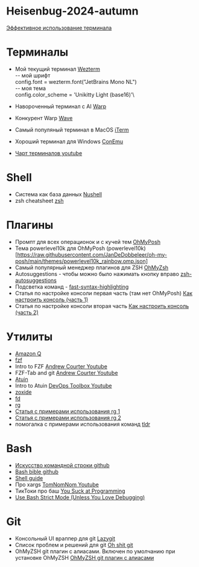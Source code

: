 # Heisenbug-2024-autumn 
[Эффективное использование терминала](https://heisenbug.ru/talks/7961554dec8545978ce9a6b877eff94d/)

# Терминалы
- Мой текущий терминал [Wezterm](https://wezfurlong.org/wezterm/index.html)\
  -- мой шрифт\
  config.font = wezterm.font("JetBrains Mono NL")\
  -- моя тема\
  config.color_scheme = 'Unikitty Light (base16)'\

- Навороченный терминал с AI [Warp](https://www.warp.dev/best-mac-terminal)
- Конкурент Warp [Wave](https://www.waveterm.dev/)
- Самый популяный терминал в MacOS [iTerm](https://iterm2.com/)
- Хороший терминал для Windows [ConEmu](https://conemu.github.io/)
- [Чарт терминалов youtube](https://www.youtube.com/watch?v=WxzYtdIcHnQ)


# Shell
- Система как база данных [Nushell](https://www.nushell.sh/)
- zsh cheatsheet [zsh](https://www.bash2zsh.com/zsh_refcard/refcard.pdf)

# Плагины
- Промпт для всех операционок и с кучей тем [OhMyPosh](https://ohmyposh.dev/)
- Тема powerlevel10k для OhMyPosh (powerlevel10k)[https://raw.githubusercontent.com/JanDeDobbeleer/oh-my-posh/main/themes/powerlevel10k_rainbow.omp.json]
- Самый популярный менеджер плагинов для ZSH [OhMyZsh](https://ohmyz.sh/)
- Autosuggestions - чтобы можно было нажимать кнопку вправо [zsh-autosuggestions](https://github.com/zsh-users/zsh-autosuggestions/blob/master/INSTALL.md)
- Подсветка команд - [fast-syntax-highlighting](https://github.com/zdharma-continuum/fast-syntax-highlighting)
- Статья по настройке консоли первая часть (там нет OhMyPosh) [Как настроить консоль (часть 1)](https://medium.com/@anton.smolianin/%D0%BA%D0%B0%D0%BA-%D0%BD%D0%B0%D1%81%D1%82%D1%80%D0%BE%D0%B8%D1%82%D1%8C-%D0%BA%D0%BE%D0%BD%D1%81%D0%BE%D0%BB%D1%8C-%D1%87%D0%B0%D1%81%D1%82%D1%8C-1-7c277cb18443)
- Статья по настройке консоли вторая часть [Как настроить консоль (часть 2)](https://medium.com/@anton.smolianin/%D0%BA%D0%B0%D0%BA-%D0%BD%D0%B0%D1%81%D1%82%D1%80%D0%BE%D0%B8%D1%82%D1%8C-%D0%BA%D0%BE%D0%BD%D1%81%D0%BE%D0%BB%D1%8C-%D1%87%D0%B0%D1%81%D1%82%D1%8C-2-1f24c54becd4?source=your_stories_page-------------------------------------)

# Утилиты
- [Amazon Q](https://aws.amazon.com/ru/q/)
- [fzf](https://github.com/junegunn/fzf)
- Intro to FZF [Andrew Courter Youtube](https://www.youtube.com/watch?v=F8dgIPYjvH8)
- FZF-Tab and git [Andrew Courter Youtube](https://www.youtube.com/watch?v=-B5MTJXW-vA&t=1s)
- [Atuin](https://docs.atuin.sh/)
- Intro to Atuin [DevOps Toolbox Youtube](https://www.youtube.com/watch?v=Em0TdAftXAA&t=1s)
- [zoxide](https://github.com/ajeetdsouza/zoxide)
- [fd](https://github.com/sharkdp/fd)
- [rg](https://github.com/BurntSushi/ripgrep)
- [Статья с примерами использования rg 1](https://mariusschulz.com/blog/fast-searching-with-ripgrep)
- [Статья с примерами использования rg 2](https://codapi.org/try/ripgrep/#partial-matches)
- помогалка с примерами использования команд [tldr](https://github.com/tldr-pages/tldr)

# Bash
- [Искусство командной строки github](https://github.com/jlevy/the-art-of-command-line/blob/master/README-ru.md)
- [Bash bible github](https://github.com/dylanaraps/pure-bash-bible?tab=readme-ov-file)
- [Shell guide](https://google.github.io/styleguide/shellguide.html)
- Про xargs [TomNomNom Youtube](https://www.youtube.com/watch?v=HK1wAV9x4-A)
- ТикТоки про баш [You Suck at Programming](https://ysap.sh/)
- [Use Bash Strict Mode (Unless You Love Debugging)](http://redsymbol.net/articles/unofficial-bash-strict-mode/)

# Git
- Консольный UI враппер для git [Lazygit](https://github.com/jesseduffield/lazygit)
- Список проблем и решений для git [Oh shit git](https://ohshitgit.com/)
- OhMyZSH git плагин с алиасами. Включен по умолчанию при установке OhMyZSH [OhMyZSH git плагин с алиасами](https://github.com/ohmyzsh/ohmyzsh/blob/master/plugins/git/git.plugin.zsh)
